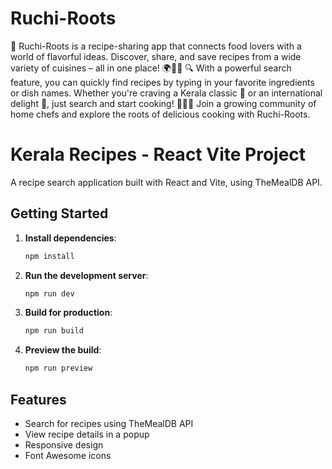# Ruchi-Roots

🍲 Ruchi-Roots is a recipe-sharing app that connects food lovers with a world of flavorful ideas. Discover, share, and save recipes from a wide variety of cuisines – all in one place! 🌍👩‍🍳
🔍 With a powerful search feature, you can quickly find recipes by typing in your favorite ingredients or dish names. Whether you're craving a Kerala classic 🌴 or an international delight 🍝, just search and start cooking!
👨‍🍳✨ Join a growing community of home chefs and explore the roots of delicious cooking with Ruchi-Roots.


# Kerala Recipes - React Vite Project

A recipe search application built with React and Vite, using TheMealDB API.

## Getting Started

1. **Install dependencies**:
   ```bash
   npm install
   ```

2. **Run the development server**:
   ```bash
   npm run dev
   ```

3. **Build for production**:
   ```bash
   npm run build
   ```

4. **Preview the build**:
   ```bash
   npm run preview
   ```

## Features
- Search for recipes using TheMealDB API
- View recipe details in a popup
- Responsive design
- Font Awesome icons
